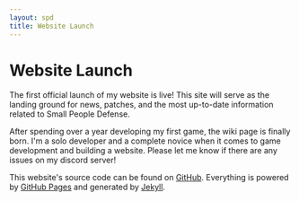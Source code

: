 ```yaml
---
layout: spd
title: Website Launch
---
```


# Website Launch

The first official launch of my website is live! This site will serve as the landing ground for news, patches, and the most up-to-date information related to Small People Defense.

After spending over a year developing my first game, the wiki page is finally born. I'm a solo developer and a complete novice when it comes to game development and building a website. Please let me know if there are any issues on my discord server!

This website's source code can be found on [GitHub](https://github.com/KoalasinTraffic/koalasintraffic.github.io). Everything is powered by [GitHub Pages](https://pages.github.com/) and generated by [Jekyll](https://jekyllrb.com/).
